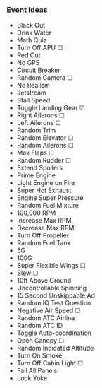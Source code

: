 ### Event Ideas

* Black Out
* Drink Water
* Math Quiz
* Turn Off APU ☐
* Red Out
* No GPS
* Circuit Breaker
* Random Camera ☐
* No Realism
* Jetstream
* Stall Speed
* Toggle Landing Gear ☑
* Right Ailerons ☐
* Left Ailerons ☐
* Random Trim
* Random Elevator ☐
* Random Ailerons ☐
* Max Flaps ☐
* Random Rudder ☐
* Extend Spoilers
* Prime Engine
* Light Engine on Fire
* Super Hot Exhaust
* Engine Super Pressure
* Random Fuel Mixture
* 100,000 RPM
* Increase Max RPM
* Decrease Max RPM
* Turn Off Propeller
* Random Fuel Tank
* 5G
* 100G
* Super Flexible Wings ☐
* Slew ☐
* 10ft Above Ground
* Uncontrollable Spinning
* 15 Second Unskippable Ad
* Random IQ Test Question
* Negative Air Speed ☐
* Random ATC Airline
* Random ATC ID
* Toggle Auto-coordination
* Open Canopy ☐
* Random Indicated Altitude
* Turn On Smoke 
* Turn Off Cabin Light ☐
* Fail All Panels
* Lock Yoke
